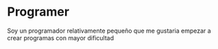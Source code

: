 # Programer
Soy un programador relativamente pequeño que me gustaria empezar a crear programas con mayor dificultad
